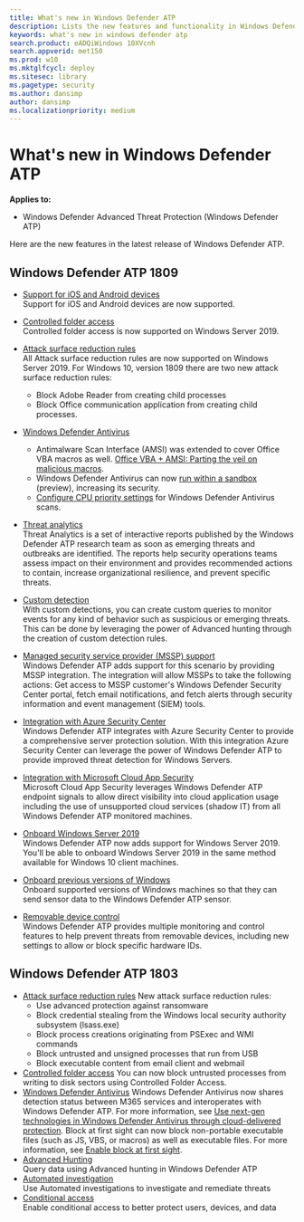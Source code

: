 ```yaml
---
title: What's new in Windows Defender ATP
description: Lists the new features and functionality in Windows Defender ATP
keywords: what's new in windows defender atp
search.product: eADQiWindows 10XVcnh
search.appverid: met150
ms.prod: w10
ms.mktglfcycl: deploy
ms.sitesec: library
ms.pagetype: security
ms.author: dansimp
author: dansimp
ms.localizationpriority: medium
---
```


# What's new in Windows Defender ATP
**Applies to:**
- Windows Defender Advanced Threat Protection (Windows Defender ATP)

Here are the new features in the latest release of Windows Defender ATP.

## Windows Defender ATP 1809
- [Support for iOS and Android devices](https://docs.microsoft.com/windows/security/threat-protection/windows-defender-atp/configure-endpoints-non-windows-windows-defender-advanced-threat-protection#turn-on-third-party-integration)<br> Support for iOS and Android devices are now supported.

- [Controlled folder access](https://docs.microsoft.com/windows/security/threat-protection/windows-defender-exploit-guard/enable-controlled-folders-exploit-guard)<br>
Controlled folder access is now supported on Windows Server 2019.
 
- [Attack surface reduction rules](https://docs.microsoft.com/windows/security/threat-protection/windows-defender-exploit-guard/attack-surface-reduction-exploit-guard)<br>
All Attack surface reduction rules are now supported on Windows Server 2019.
For Windows 10, version 1809 there are two new attack surface reduction rules: 
  -	Block Adobe Reader from creating child processes
  -	Block Office communication application from creating child processes. 
 
- [Windows Defender Antivirus](https://docs.microsoft.com/windows/security/threat-protection/windows-defender-antivirus/windows-defender-antivirus-in-windows-10)
  - Antimalware Scan Interface (AMSI) was extended to cover Office VBA macros as well. [Office VBA + AMSI: Parting the veil on malicious macros](https://cloudblogs.microsoft.com/microsoftsecure/2018/09/12/office-vba-amsi-parting-the-veil-on-malicious-macros/).
  - Windows Defender Antivirus can now [run within a sandbox](https://cloudblogs.microsoft.com/microsoftsecure/2018/10/26/windows-defender-antivirus-can-now-run-in-a-sandbox/) (preview), increasing its security.
  - [Configure CPU priority settings](https://docs.microsoft.com/windows/security/threat-protection/windows-defender-antivirus/configure-advanced-scan-types-windows-defender-antivirus) for Windows Defender Antivirus scans.
  


- [Threat analytics](https://docs.microsoft.com/windows/security/threat-protection/windows-defender-atp/threat-analytics)<br>
Threat Analytics is a set of interactive reports published by the Windows Defender ATP research team as soon as emerging threats and outbreaks are identified. The reports help security operations teams assess impact on their environment and provides recommended actions to contain, increase organizational resilience, and prevent specific threats.

- [Custom detection](https://docs.microsoft.com/windows/security/threat-protection/windows-defender-atp/overview-custom-detections)<br>
With custom detections, you can create custom queries to monitor events for any kind of behavior such as suspicious or emerging threats. This can be done by leveraging the power of Advanced hunting through the creation of custom detection rules.
 
- [Managed security service provider (MSSP) support](https://docs.microsoft.com/windows/security/threat-protection/windows-defender-atp/mssp-support-windows-defender-advanced-threat-protection)<br> 
Windows Defender ATP adds support for this scenario by providing MSSP integration. The integration will allow MSSPs to take the following actions: Get access to MSSP customer's Windows Defender Security Center portal, fetch email notifications, and fetch alerts through security information and event management (SIEM) tools.

- [Integration with Azure Security Center](https://docs.microsoft.com/windows/security/threat-protection/windows-defender-atp/configure-server-endpoints-windows-defender-advanced-threat-protection#integration-with-azure-security-center)<br> 
Windows Defender ATP integrates with Azure Security Center to provide a comprehensive server protection solution. With this integration Azure Security Center can leverage the power of Windows Defender ATP to provide improved threat detection for Windows Servers.

- [Integration with Microsoft Cloud App Security](https://docs.microsoft.com/windows/security/threat-protection/windows-defender-atp/microsoft-cloud-app-security-integration)<br> 
Microsoft Cloud App Security leverages Windows Defender ATP endpoint signals to allow direct visibility into cloud application usage including the use of unsupported cloud services (shadow IT) from all Windows Defender ATP monitored machines.

- [Onboard Windows Server 2019](https://docs.microsoft.com/windows/security/threat-protection/windows-defender-atp/configure-server-endpoints-windows-defender-advanced-threat-protection#windows-server-version-1803-and-windows-server-2019) <br>
Windows Defender ATP now adds support for Windows Server 2019. You'll be able to onboard Windows Server 2019 in the same method available for Windows 10 client machines. 

- [Onboard previous versions of Windows](https://docs.microsoft.com/windows/security/threat-protection/windows-defender-atp/onboard-downlevel-windows-defender-advanced-threat-protection)<br>
Onboard supported versions of Windows machines so that they can send sensor data to the Windows Defender ATP sensor.

- [Removable device control](https://cloudblogs.microsoft.com/microsoftsecure/2018/12/19/windows-defender-atp-has-protections-for-usb-and-removable-devices/)<br>
Windows Defender ATP provides multiple monitoring and control features to help prevent threats from removable devices, including new settings to allow or block specific hardware IDs.

## Windows Defender ATP 1803
- [Attack surface reduction rules](https://docs.microsoft.com/windows/security/threat-protection/windows-defender-exploit-guard/attack-surface-reduction-exploit-guard)
New attack surface reduction rules: 
  -	Use advanced protection against ransomware
  -	Block credential stealing from the Windows local security authority subsystem (lsass.exe)
  - Block process creations originating from PSExec and WMI commands
  - Block untrusted and unsigned processes that run from USB
  - Block executable content from email client and webmail
- [Controlled folder access](https://docs.microsoft.com/windows/security/threat-protection/windows-defender-exploit-guard/enable-controlled-folders-exploit-guard)
You can now block untrusted processes from writing to disk sectors using Controlled Folder Access.
- [Windows Defender Antivirus](https://docs.microsoft.com/windows/security/threat-protection/windows-defender-antivirus/windows-defender-antivirus-in-windows-10)
Windows Defender Antivirus now shares detection status between M365 services and interoperates with Windows Defender ATP. For more information, see [Use next-gen technologies in Windows Defender Antivirus through cloud-delivered protection](https://docs.microsoft.com/windows/security/threat-protection/windows-defender-antivirus/utilize-microsoft-cloud-protection-windows-defender-antivirus). Block at first sight can now block non-portable executable files (such as JS, VBS, or macros) as well as executable files. For more information, see [Enable block at first sight](https://docs.microsoft.com/windows/security/threat-protection/windows-defender-antivirus/configure-block-at-first-sight-windows-defender-antivirus).
- [Advanced Hunting](https://docs.microsoft.com/windows/security/threat-protection/windows-defender-atp/advanced-hunting-windows-defender-advanced-threat-protection) <BR>
Query data using Advanced hunting in Windows Defender ATP
- [Automated investigation](https://docs.microsoft.com/windows/security/threat-protection/windows-defender-atp/automated-investigations-windows-defender-advanced-threat-protection)<br> Use Automated investigations to investigate and remediate threats
- [Conditional access](https://docs.microsoft.com/windows/security/threat-protection/windows-defender-atp/conditional-access-windows-defender-advanced-threat-protection) <br>
Enable conditional access to better protect users, devices, and data

